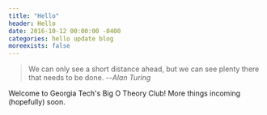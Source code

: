 ```yaml
---
title: "Hello"
header: Hello
date: 2016-10-12 00:00:00 -0400
categories: hello update blog
moreexists: false
---
```


> We can only see a short distance ahead, but we can see plenty there that needs to be done.
> --<cite>Alan Turing</cite>

Welcome to Georgia Tech's Big O Theory Club! More things incoming (hopefully) soon.
